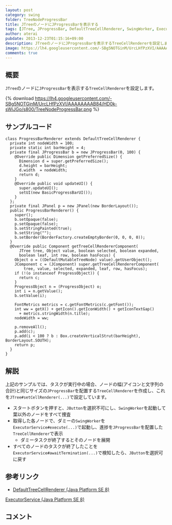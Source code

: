```yaml
---
layout: post
category: swing
folder: TreeNodeProgressBar
title: JTreeのノードにJProgressBarを表示する
tags: [JTree, JProgressBar, DefaultTreeCellRenderer, SwingWorker, ExecutorService]
author: aterai
pubdate: 2013-12-23T01:15:16+09:00
description: JTreeのノードにJProgressBarを表示するTreeCellRendererを設定します。
image: https://lh4.googleusercontent.com/-SBg5NOTGinM/UrcLHfPzXVI/AAAAAAAAB84/HD0k-sWiJGo/s800/TreeNodeProgressBar.png
comments: true
---
```

## 概要
`JTree`のノードに`JProgressBar`を表示する`TreeCellRenderer`を設定します。

{% download https://lh4.googleusercontent.com/-SBg5NOTGinM/UrcLHfPzXVI/AAAAAAAAB84/HD0k-sWiJGo/s800/TreeNodeProgressBar.png %}

## サンプルコード
<pre class="prettyprint"><code>class ProgressBarRenderer extends DefaultTreeCellRenderer {
  private int nodeWidth = 100;
  private static int barHeight = 4;
  private final JProgressBar b = new JProgressBar(0, 100) {
    @Override public Dimension getPreferredSize() {
      Dimension d = super.getPreferredSize();
      d.height = barHeight;
      d.width  = nodeWidth;
      return d;
    }
    @Override public void updateUI() {
      super.updateUI();
      setUI(new BasicProgressBarUI());
    }
  };
  private final JPanel p = new JPanel(new BorderLayout());
  public ProgressBarRenderer() {
    super();
    b.setOpaque(false);
    p.setOpaque(false);
    b.setStringPainted(true);
    b.setString("");
    b.setBorder(BorderFactory.createEmptyBorder(0, 0, 0, 0));
  }
  @Override public Component getTreeCellRendererComponent(
      JTree tree, Object value, boolean selected, boolean expanded,
      boolean leaf, int row, boolean hasFocus) {
    Object o = ((DefaultMutableTreeNode) value).getUserObject();
    JComponent c = (JComponent) super.getTreeCellRendererComponent(
        tree, value, selected, expanded, leaf, row, hasFocus);
    if (!(o instanceof ProgressObject)) {
      return c;
    }
    ProgressObject n = (ProgressObject) o;
    int i = n.getValue();
    b.setValue(i);

    FontMetrics metrics = c.getFontMetrics(c.getFont());
    int ww = getX() + getIcon().getIconWidth() + getIconTextGap()
      + metrics.stringWidth(n.title);
    nodeWidth = ww;

    p.removeAll();
    p.add(c);
    p.add(i &lt; 100 ? b : Box.createVerticalStrut(barHeight), BorderLayout.SOUTH);
    return p;
  }
}
</code></pre>

## 解説
上記のサンプルでは、タスクが実行中の場合、ノードの幅(アイコンと文字列の合計)と同じサイズの`JProgressBar`を配置する`TreeCellRenderer`を作成し、これを`JTree#setCellRenderer(...)`で設定しています。

- スタートボタンを押すと、`JButton`を選択不可にし、`SwingWorker`を起動して葉以外のノードをすべて捜査
- 取得した各ノードで、ダミーの`SwingWorker`を`ExecutorService#execute(...)`で起動し、進捗を`JProgressBar`を配置した`TreeCellRenderer`で表示
    - ダミータスクが終了するとそのノードを展開
- すべてのノードのタスクが終了したことを`ExecutorService#awaitTermination(...)`で検知したら、`JButton`を選択可に戻す

<!-- dummy comment line for breaking list -->

## 参考リンク
- [DefaultTreeCellRenderer (Java Platform SE 8)](https://docs.oracle.com/javase/jp/8/docs/api/javax/swing/tree/DefaultTreeCellRenderer.html)

<!-- dummy comment line for breaking list -->
[ExecutorService (Java Platform SE 8)](https://docs.oracle.com/javase/jp/8/docs/api/java/util/concurrent/ExecutorService.html)


## コメント
